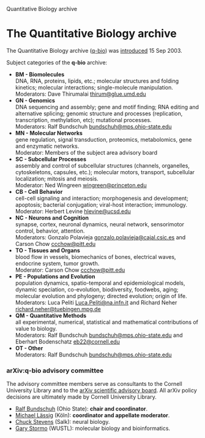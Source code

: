 Quantitative Biology archive

The Quantitative Biology archive
================================

The Quantitative Biology archive ([q-bio](/archive/q-bio)) was [introduced](q-bio_announce) 15 Sep 2003.

Subject categories of the **q-bio** archive:

*   **BM - Biomolecules**  
    DNA, RNA, proteins, lipids, etc.; molecular structures and folding kinetics; molecular interactions; single-molecule manipulation.  
    Moderators: Dave Thirumalai <thirum@glue.umd.edu>
*   **GN - Genomics**  
    DNA sequencing and assembly; gene and motif finding; RNA editing and alternative splicing; genomic structure and processes (replication, transcription, methylation, etc); mutational processes.  
    Moderators: Ralf Bundschuh <bundschuh@mps.ohio-state.edu>
*   **MN - Molecular Networks**  
    gene regulation, signal transduction, proteomics, metabolomics, gene and enzymatic networks.  
    Moderator: Members of the subject area advisory board
*   **SC - Subcellular Processes**  
    assembly and control of subcellular structures (channels, organelles, cytoskeletons, capsules, etc.); molecular motors, transport, subcellular localization; mitosis and meiosis.  
    Moderator: Ned Wingreen <wingreen@princeton.edu>
*   **CB - Cell Behavior**  
    cell-cell signaling and interaction; morphogenesis and development; apoptosis; bacterial conjugation; viral-host interaction; immunology.  
    Moderator: Herbert Levine <hlevine@ucsd.edu>
*   **NC - Neurons and Cognition**  
    synapse, cortex, neuronal dynamics, neural network, sensorimotor control, behavior, attention.  
    Moderators: Gonzalo Polavieja <gonzalo.polavieja@cajal.csic.es> and Carson Chow <ccchow@pitt.edu>
*   **TO - Tissues and Organs**  
    blood flow in vessels, biomechanics of bones, electrical waves, endocrine system, tumor growth.  
    Moderator: Carson Chow <ccchow@pitt.edu>
*   **PE - Populations and Evolution**  
    population dynamics, spatio-temporal and epidemiological models, dynamic speciation, co-evolution, biodiversity, foodwebs, aging; molecular evolution and phylogeny; directed evolution; origin of life.  
    Moderators: Luca Peliti <Luca.Peliti@na.infn.it> and Richard Neher <richard.neher@tuebingen.mpg.de>
*   **QM - Quantitative Methods**  
    all experimental, numerical, statistical and mathematical contributions of value to biology.  
    Moderators: Ralf Bundschuh <bundschuh@mps.ohio-state.edu> and Eberhart Bodenschatz <eb22@cornell.edu>
*   **OT - Other**  
    Moderators: Ralf Bundschuh <bundschuh@mps.ohio-state.edu>

### arXiv:q-bio advisory committee

The advisory committee members serve as consultants to the Cornell University Library and to the [arXiv scientific advisory board](/help/scientific_ad_board). All arXiv policy decisions are ultimately made by Cornell University Library.

*   [Ralf Bundschuh](http://bioserv.mps.ohio-state.edu/~rbund/) (Ohio State): **chair and coordinator**.
*   [Michael Lässig](http://www.thp.Uni-Koeln.DE/~lassig/) (Köln): **coordinator and appellate moderator**.
*   [Chuck Stevens](http://www.salk.edu/faculty/stevens.html) (Salk): neural biology.
*   [Gary Stormo](http://ural.wustl.edu/stormo.html) (WUSTL): molecular biology and bioinformatics.
